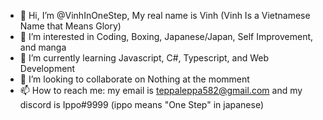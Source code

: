 - 👋 Hi, I’m @VinhInOneStep, My real name is Vinh (Vinh Is a Vietnamese Name that Means Glory)
- 👀 I’m interested in Coding, Boxing, Japanese/Japan, Self Improvement, and manga
- 🌱 I’m currently learning Javascript, C#, Typescript, and Web Development 
- 💞️ I’m looking to collaborate on Nothing at the momment 
- 📫 How to reach me: my email is teppaleppa582@gmail.com and my discord is Ippo#9999 (ippo means "One Step" in japanese)

<!---
VinhInOneStep/VinhInOneStep is a ✨ special ✨ repository because its `README.md` (this file) appears on your GitHub profile.
You can click the Preview link to take a look at your changes.
--->
